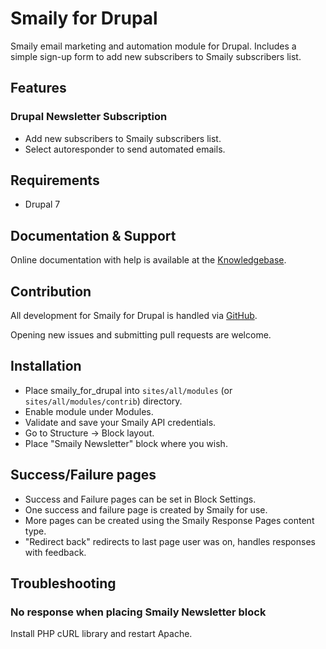 # Smaily for Drupal

Smaily email marketing and automation module for Drupal.
Includes a simple sign-up form to add new subscribers to Smaily subscribers list.

## Features

### Drupal Newsletter Subscription
- Add new subscribers to Smaily subscribers list.
- Select autoresponder to send automated emails.

## Requirements
- Drupal 7

## Documentation & Support
Online documentation with help is available at the [Knowledgebase](http://help.smaily.com/en/support/home).

## Contribution
All development for Smaily for Drupal is handled via [GitHub](https://github.com/sendsmaily/smaily-drupal-module).

Opening new issues and submitting pull requests are welcome.

## Installation

- Place smaily_for_drupal into `sites/all/modules` (or `sites/all/modules/contrib`) directory.
- Enable module under Modules.
- Validate and save your Smaily API credentials.
- Go to Structure -> Block layout.
- Place "Smaily Newsletter" block where you wish.

## Success/Failure pages
- Success and Failure pages can be set in Block Settings.
- One success and failure page is created by Smaily for use.
- More pages can be created using the Smaily Response Pages content type.
- "Redirect back" redirects to last page user was on, handles responses with feedback.

## Troubleshooting

### No response when placing Smaily Newsletter block
Install PHP cURL library and restart Apache.
